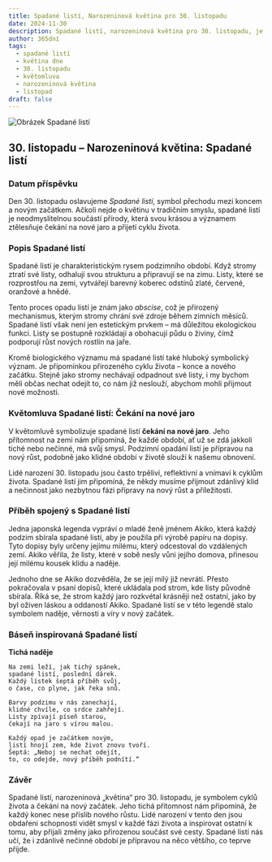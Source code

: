 ```yaml
---
title: Spadané listí, Narozeninová květina pro 30. listopadu
date: 2024-11-30
description: Spadané listí, narozeninová květina pro 30. listopadu, je symbolem Čekání na nové jaro. Objevte její jedinečný význam, fascinující příběhy a poezii, která oslavuje její krásu.
author: 365dní
tags:
  - spadané listí
  - květina dne
  - 30. listopadu
  - květomluva
  - narozeninová květina
  - listopad
draft: false
---
```


![Obrázek Spadané listí](https://cdn.pixabay.com/photo/2015/12/11/11/01/leaves-1087952_640.jpg#center)

## 30. listopadu – Narozeninová květina: Spadané listí

### Datum příspěvku

Den 30. listopadu oslavujeme _Spadané listí_, symbol přechodu mezi koncem a novým začátkem. Ačkoli nejde o květinu v tradičním smyslu, spadané listí je neodmyslitelnou součástí přírody, která svou krásou a významem ztělesňuje čekání na nové jaro a přijetí cyklu života.

### Popis Spadané listí

Spadané listí je charakteristickým rysem podzimního období. Když stromy ztratí své listy, odhalují svou strukturu a připravují se na zimu. Listy, které se rozprostřou na zemi, vytvářejí barevný koberec odstínů zlaté, červené, oranžové a hnědé.

Tento proces opadu listí je znám jako _abscise_, což je přirozený mechanismus, kterým stromy chrání své zdroje během zimních měsíců. Spadané listí však není jen estetickým prvkem – má důležitou ekologickou funkci. Listy se postupně rozkládají a obohacují půdu o živiny, čímž podporují růst nových rostlin na jaře.

Kromě biologického významu má spadané listí také hluboký symbolický význam. Je připomínkou přirozeného cyklu života – konce a nového začátku. Stejně jako stromy nechávají odpadnout své listy, i my bychom měli občas nechat odejít to, co nám již neslouží, abychom mohli přijmout nové možnosti.

### Květomluva Spadané listí: Čekání na nové jaro

V květomluvě symbolizuje spadané listí **čekání na nové jaro**. Jeho přítomnost na zemi nám připomíná, že každé období, ať už se zdá jakkoli tiché nebo nečinné, má svůj smysl. Podzimní opadání listí je přípravou na nový růst, podobně jako klidné období v životě slouží k našemu obnovení.

Lidé narození 30. listopadu jsou často trpěliví, reflektivní a vnímaví k cyklům života. Spadané listí jim připomíná, že někdy musíme přijmout zdánlivý klid a nečinnost jako nezbytnou fázi přípravy na nový růst a příležitosti.

### Příběh spojený s Spadané listí

Jedna japonská legenda vypráví o mladé ženě jménem Akiko, která každý podzim sbírala spadané listí, aby je použila při výrobě papíru na dopisy. Tyto dopisy byly určeny jejímu milému, který odcestoval do vzdálených zemí. Akiko věřila, že listy, které v sobě nesly vůni jejího domova, přinesou její milému kousek klidu a naděje.

Jednoho dne se Akiko dozvěděla, že se její milý již nevrátí. Přesto pokračovala v psaní dopisů, které ukládala pod strom, kde listy původně sbírala. Říká se, že strom každý jaro rozkvétal krásněji než ostatní, jako by byl oživen láskou a oddaností Akiko. Spadané listí se v této legendě stalo symbolem naděje, věrnosti a víry v nový začátek.

### Báseň inspirovaná Spadané listí

**Tichá naděje**

```
Na zemi leží, jak tichý spánek,  
spadané listí, poslední dárek.  
Každý lístek šeptá příběh svůj,  
o čase, co plyne, jak řeka snů.  

Barvy podzimu v nás zanechají,  
klidné chvíle, co srdce zahřejí.  
Listy zpívají píseň starou,  
čekají na jaro s vírou malou.  

Každý opad je začátkem novým,  
listí hnojí zem, kde život znovu tvoří.  
Šeptá: „Neboj se nechat odejít,  
to, co odejde, nový příběh podnítí.“  
```

### Závěr

Spadané listí, narozeninová „květina“ pro 30. listopadu, je symbolem cyklů života a čekání na nový začátek. Jeho tichá přítomnost nám připomíná, že každý konec nese příslib nového růstu. Lidé narození v tento den jsou obdařeni schopností vidět smysl v každé fázi života a inspirovat ostatní k tomu, aby přijali změny jako přirozenou součást své cesty. Spadané listí nás učí, že i zdánlivě nečinné období je přípravou na něco většího, co teprve přijde.